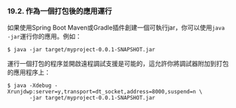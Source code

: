 ### 19.2. 作為一個打包後的應用運行

如果使用Spring Boot Maven或Gradle插件創建一個可執行jar，你可以使用`java -jar`運行你的應用。例如：
```shell
$ java -jar target/myproject-0.0.1-SNAPSHOT.jar
```
運行一個打包的程序並開啟遠程調試支援是可能的，這允許你將調試器附加到打包的應用程序上：
```shell
$ java -Xdebug -Xrunjdwp:server=y,transport=dt_socket,address=8000,suspend=n \
       -jar target/myproject-0.0.1-SNAPSHOT.jar
```
